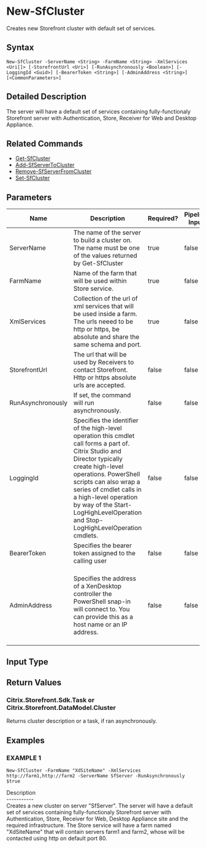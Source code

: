 ﻿# New-SfCluster

   Creates new Storefront cluster with default set of services.

## Syntax
```
New-SfCluster -ServerName <String> -FarmName <String> -XmlServices <Uri[]> [-StorefrontUrl <Uri>] [-RunAsynchronously <Boolean>] [-LoggingId <Guid>] [-BearerToken <String>] [-AdminAddress <String>] [<CommonParameters>]
```

## Detailed Description
   The server will have a default set of services containing fully-functionaly Storefront server with Authentication, Store, Receiver for Web and Desktop Appliance.

## Related Commands
  * [Get-SfCluster](Get-SfCluster.html)
  * [Add-SfServerToCluster](Add-SfServerToCluster.html)
  * [Remove-SfServerFromCluster](Remove-SfServerFromCluster.html)
  * [Set-SfCluster](Set-SfCluster.html)
## Parameters

| Name   | Description | Required? | Pipeline Input | Default Value |
| --- | --- | --- | --- | --- |
| ServerName | The name of the server to build a cluster on. The name must be one of the values returned by Get-SfCluster | true | false |  |
| FarmName | Name of the farm that will be used within Store service. | true | false |  |
| XmlServices | Collection of the url of xml services that will be used inside a farm. The urls neeed to be http or https, be absolute and share the same schema and port. | true | false |  |
| StorefrontUrl | The url that will be used by Receivers to contact Storefront. Http or https absolute urls are accepted. | false | false | Server name and http binding. |
| RunAsynchronously | If set, the command will run asynchronously. | false | false | false |
| LoggingId | Specifies the identifier of the high-level operation this cmdlet call forms a part of. Citrix Studio and Director typically create high-level operations. PowerShell scripts can also wrap a series of cmdlet calls in a high-level operation by way of the Start-LogHighLevelOperation and Stop-LogHighLevelOperation cmdlets. | false | false |  |
| BearerToken | Specifies the bearer token assigned to the calling user | false | false |  |
| AdminAddress | Specifies the address of a XenDesktop controller the PowerShell snap-in will connect to. You can provide this as a host name or an IP address. | false | false | Localhost. Once a value is provided by any cmdlet, this value becomes the default. |

## Input Type
### 
   
## Return Values
### Citrix.Storefront.Sdk.Task or Citrix.Storefront.DataModel.Cluster
   Returns cluster description or a task, if ran asynchronously.
## Examples

### EXAMPLE 1
```
New-SfCluster -FarmName "XdSiteName" -XmlServices http://farm1,http://farm2 -ServerName SfServer -RunAsynchronously $true
```
   Description<br>-----------<br>Creates a new cluster on server "SfServer". The server will have a default set of services containing fully-functionaly Storefront server with Authentication, Store, Receiver for Web, Desktop Appliance site and the required infrastructure. The Store service will have a farm named "XdSiteName" that will contain servers farm1 and farm2, whose will be contacted using http on default port 80.
